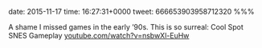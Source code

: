 date: 2015-11-17
time: 16:27:31+0000
tweet: 666653903958712320
%%%

A shame I missed games in the early ’90s. This is so surreal: Cool Spot SNES Gameplay [youtube.com/watch?v=nsbwXl-EuHw](https://www.youtube.com/watch?v=nsbwXl-EuHw)
